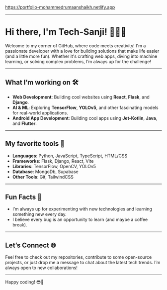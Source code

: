 https://portfolio-mohammedrumaanshaikh.netlify.app

---

# Hi there, I'm Tech-Sanji! 👨‍💻🚀

Welcome to my corner of GitHub, where code meets creativity! I'm a passionate developer with a love for building solutions that make life easier (and a little more fun). Whether it's crafting web apps, diving into machine learning, or solving complex problems, I’m always up for the challenge!

---

## What I’m working on 🛠️

- **Web Development**: Building cool websites using **React**, **Flask**, and **Django**.
- **AI & ML**: Exploring **TensorFlow**, **YOLOv5**, and other fascinating models for real-world applications.
- **Android App Development**: Building cool apps using **Jet-Kotlin**, **Java**, and **Flutter**.

---

## My favorite tools 🔧

- **Languages**: Python, JavaScript, TypeScript, HTML/CSS
- **Frameworks**: Flask, Django, React, Vite
- **Libraries**: TensorFlow, OpenCV, YOLOv5
- **Database**: MongoDb, Supabase
- **Other Tools**: Git, TailwindCSS

---

## Fun Facts 🎉

- I’m always up for experimenting with new technologies and learning something new every day.
- I believe every bug is an opportunity to learn (and maybe a coffee break).

---

## Let’s Connect 🌐

Feel free to check out my repositories, contribute to some open-source projects, or just drop me a message to chat about the latest tech trends. I’m always open to new collaborations!

---

Happy coding! 😎👾

